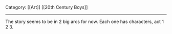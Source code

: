 Category: [[Art]] [[20th Century Boys]]
___
The story seems to be in 2 big arcs for now. 
Each one has characters, act 1 2 3. 
